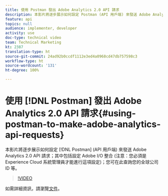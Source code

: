 ```yaml
---
title: 使用 Postman 發出 Adobe Analytics 2.0 API 請求
description: 本影片將逐步展示如何設定 Postman (API 用戶端) 來發送 Adobe Analytics 2.0 API 請求；其中包括設定 Adobe I/O 整合 (注意：您必須是 Experience Cloud 系統管理員才能進行這項設定)；您可在此查詢您的全球公司 ID 等。
feature: api
topics: null
audience: implementer, developer
activity: use
doc-type: technical video
team: Technical Marketing
kt: 2387
translation-type: ht
source-git-commit: 24ad92b0ccdf1112e3ed4a0968cd47db757598c3
workflow-type: ht
source-wordcount: '131'
ht-degree: 100%

---
```



# 使用 [!DNL Postman] 發出 Adobe Analytics 2.0 API 請求{#using-postman-to-make-adobe-analytics-api-requests}

本影片將逐步展示如何設定 [!DNL Postman] (API 用戶端) 來發送 Adobe Analytics 2.0 API 請求；其中包括設定 Adobe I/O 整合 (注意：您必須是 Experience Cloud 系統管理員才能進行這項設定)；您可在此查詢您的全球公司 ID 等。

>[!VIDEO](https://video.tv.adobe.com/v/25889/?quality=12)

如需詳細資訊，請瀏覽[文件](https://www.adobe.io/apis/experiencecloud/analytics/docs.html#!AdobeDocs/analytics-2.0-apis/master/oauth-postman.md)。
